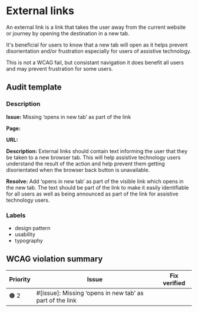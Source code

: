 # External links

An external link is a link that takes the user away from the current website or journey by opening the destination in a new tab.

It's beneficial for users to know that a new tab will open as it helps prevent disorientation and/or frustration especially for users of assistive technology.

This is not a WCAG fail, but consistant navigation it does benefit all users and may prevent frustration for some users.

## Audit template

### Description

**Issue:** Missing ‘opens in new tab’ as part of the link

**Page:**

**URL:** 

**Description:** External links should contain text informing the user that they be taken to a new browser tab. This will help assistive technology users understand the result of the action and help prevent them getting disorientated when the browser back button is unavailable.

**Resolve:** Add ‘opens in new tab’ as part of the visible link which opens in the new tab. The text should be part of the link to make it easily identifiable for all users as well as being announced as part of the link for assistive technology users.

### Labels

* design pattern
* usability
* typography

## WCAG violation summary

| Priority | Issue | Fix verified |
| -------- | ----- | ------------ |
| 🟠 2     | #[issue]: Missing ‘opens in new tab’ as part of the link | |

